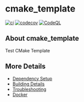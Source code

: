 # cmake_template

[![ci](https://github.com/drix00/cmake_template/actions/workflows/ci.yml/badge.svg)](https://github.com/drix00/cmake_template/actions/workflows/ci.yml)
[![codecov](https://codecov.io/gh/drix00/cmake_template/branch/main/graph/badge.svg)](https://codecov.io/gh/drix00/cmake_template)
[![CodeQL](https://github.com/drix00/cmake_template/actions/workflows/codeql-analysis.yml/badge.svg)](https://github.com/drix00/cmake_template/actions/workflows/codeql-analysis.yml)

## About cmake_template
Test CMake Template


## More Details

 * [Dependency Setup](README_dependencies.md)
 * [Building Details](README_building.md)
 * [Troubleshooting](README_troubleshooting.md)
 * [Docker](README_docker.md)
